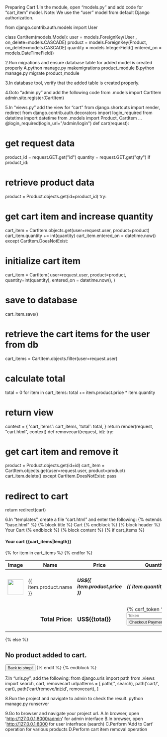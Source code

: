 Preparing Cart
1.In the module, open “models.py” and add code for “cart_item” model. Note: We use
the “user” model from default Django authorization.

from django.contrib.auth.models import User

class CartItem(models.Model):
    user = models.ForeignKey(User , on_delete=models.CASCADE)
    product = models.ForeignKey(Product, on_delete=models.CASCADE)
    quantity = models.IntegerField()
    entered_on = models.DateTimeField()

2.Run migrations and ensure database table for added model is created properly
A.python manage.py makemigrations product_module
B.python manage.py migrate product_module

3.In database tool, verify that the added table is created properly.

4.Goto “admin.py” and add the following code
from .models import CartItem
admin.site.register(CartItem)

5.In “views.py” add the view for “cart”
from django.shortcuts import render, redirect
from django.contrib.auth.decorators import login_required
from datetime import datetime
from .models import Product, CartItem
...
@login_required(login_url="/admin/login")
def cart(request):
# get request data
product_id = request.GET.get("id")
quantity = request.GET.get("qty")
if product_id:
# retrieve product data
product = Product.objects.get(id=product_id)
try:
# get cart item and increase quantity
cart_item = CartItem.objects.get(user=request.user,
product=product)
cart_item.quantity += int(quantity)
cart_item.entered_on = datetime.now()
except CartItem.DoesNotExist:
# initialize cart item
cart_item = CartItem(
user=request.user,
product=product,
quantity=int(quantity),
entered_on = datetime.now(),
)
# save to database
cart_item.save()
# retrieve the cart items for the user from db
cart_items = CartItem.objects.filter(user=request.user)
# calculate total
total = 0
for item in cart_items:
total += item.product.price * item.quantity
# return view
context = {
'cart_items': cart_items,
'total': total,
}
return render(request, "cart.html", context)
def removecart(request, id):
try:
# get cart item and remove it
product = Product.objects.get(id=id)
cart_item = CartItem.objects.get(user=request.user, product=product)
cart_item.delete()
except CartItem.DoesNotExist:
pass
# redirect to cart
return redirect(cart)

6.In “templates”, create a file “cart.html” and enter the following:
{% extends "base.html" %}
{% block title %} Cart {% endblock %}
{% block header %} Your Cart {% endblock %}
{% block content %}
{% if cart_items %}
<div class="row">
<h4 class="col-sm-12 col-md-12 col-lg-12">
<span class="text-muted"><i class="fa fa-shopping-cart" ariahidden="true"></i> Your cart</span>
<span class="badge badge-secondary badgepill">{{cart_items|length}}</span>
</h4>
</div>
<table class="table table-striped">
<thead>
<tr>
<th>Image</th>
<th>Name</th>
<th>Price</th>
<th>Quantity</th>
<th>Action</th>
</tr>
</thead>
<tbody>
{% for item in cart_items %}
<tr>
<td><img height="50" width="50" src="{{item.product.image_url }}" /></td>
<td>{{ item.product.name }}</td>
<td><h5>US${{ item.product.price }}</h5></td>
<td><h5>{{ item.quantity }}</h5></td>
<td>
<form method="post" action="/cart/remove/{{item.product.id}}">
{% csrf_token %}
<button type="submit" class="btn btn-danger" type="submit"><i class="fa fa-times" aria-hidden="true"></i> Remove</button>
</form>
</td>
</tr>
{% endfor %}
<tr>
<td></td>
<td style="text-align: right;"><h3>Total Price:</h3></td>
<td><h3>US${{total}}</h3></td>
<td>
<form method="post" action="/payment/checkout/">
{% csrf_token %}
<div class="input-group">
<input type="text" class="form-control" name="token" placeholder="Token" />
<input type="hidden" name="amount" value="{{total}}" />
<button type="submit" class="btn btn-primary" type="submit"><i class="fa fa-shopping-cart" aria-hidden="true"></i>Checkout Payment</button>
</div>
</form>
</td>
<td>
<button onclick="location.href='/';" class="btn btn -info">
<i class="fa fa-search" aria-hidden="true"></i> Back to shop!</button>
</td>
</tr>
</tbody>
</table>
{% else %}
<h2>No product added to cart.</h2>
<button onclick="location.href='/';" class="btn btn-info"><i class="fa fa-search" aria-hidden="true"></i> Back to shop!</button>
{% endif %}
{% endblock %}

7.In “urls.py”, add the following:
from django.urls import path
from .views import search, cart, removecart
urlpatterns = [
path('', search),
path('cart/', cart),
path('cart/remove/<int:id>', removecart),
]

8.Run the project and navigate to admin to check the result.
python manage.py runserver

9.Go to browser and navigate your project url.
A.In browser, open 'http://127.0.0.1:8000/admin' for admin interface
B.In browser, open 'http://127.0.0.1:8000 for user interfrace (search)
C.Perform ‘Add to Cart’ operation for various products
D.Perform cart item removal operation
